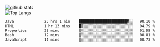 ![github stats](https://github-readme-stats.vercel.app/api?username=AndreFerreira5&show_icons=true&theme=dark&count_private=true)
<br>
![Top Langs](https://github-readme-stats.vercel.app/api/top-langs/?username=AndreFerreira5&layout=compact&theme=dark)
<br>
<!--START_SECTION:waka-->

```txt
Java              23 hrs 1 min    ██████████████████████▓░░   90.10 %
HTML              1 hr 13 mins    █▒░░░░░░░░░░░░░░░░░░░░░░░   04.79 %
Properties        23 mins         ▒░░░░░░░░░░░░░░░░░░░░░░░░   01.55 %
Bash              12 mins         ▒░░░░░░░░░░░░░░░░░░░░░░░░   00.81 %
JavaScript        11 mins         ▒░░░░░░░░░░░░░░░░░░░░░░░░   00.73 %
```

<!--END_SECTION:waka-->
